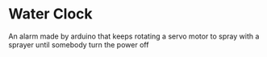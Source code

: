 # Water Clock

An alarm made by arduino that keeps rotating a servo motor to spray with a sprayer until somebody turn the power off
